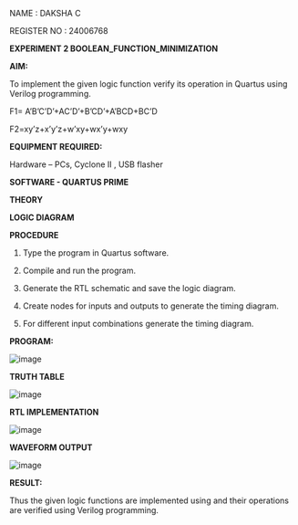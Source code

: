 NAME : DAKSHA C

REGISTER NO : 24006768

**EXPERIMENT 2  BOOLEAN_FUNCTION_MINIMIZATION**

**AIM:**

To implement the given logic function verify its operation in Quartus using Verilog programming.

F1= A’B’C’D’+AC’D’+B’CD’+A’BCD+BC’D 

F2=xy’z+x’y’z+w’xy+wx’y+wxy

**EQUIPMENT REQUIRED:**

Hardware – PCs, Cyclone II , USB flasher

**SOFTWARE - QUARTUS PRIME**

**THEORY**

**LOGIC DIAGRAM**

**PROCEDURE**

1.	Type the program in Quartus software.

2.	Compile and run the program.

3.	Generate the RTL schematic and save the logic diagram.

4.	Create nodes for inputs and outputs to generate the timing diagram.

5.	For different input combinations generate the timing diagram.


**PROGRAM:**

![image](https://github.com/user-attachments/assets/9570fb9a-0b8c-4074-b8f5-27bc04d338a4)

**TRUTH TABLE**

![image](https://github.com/user-attachments/assets/3f1040f5-0f7b-45c7-be4b-9120d34739d0)


**RTL IMPLEMENTATION**

![image](https://github.com/user-attachments/assets/3e302727-b72f-4c81-a37d-b1acfa50aba3)

**WAVEFORM OUTPUT**

![image](https://github.com/user-attachments/assets/ec801975-4b1e-40f5-b016-821a757842db)

**RESULT:**

Thus the given logic functions are implemented using and their operations are verified using Verilog programming.

